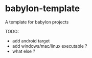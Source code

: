 # babylon-template
A template for babylon projects

TODO:
 - add android target
 - add windows/mac/linux executable ?
 - what else ?
